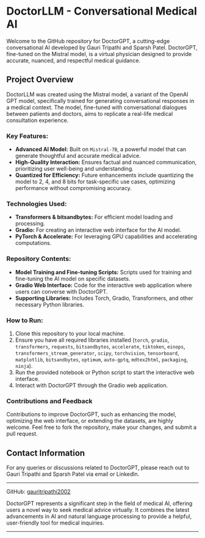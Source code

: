 # DoctorLLM - Conversational Medical AI 

Welcome to the GitHub repository for DoctorGPT, a cutting-edge conversational AI developed by Gauri Tripathi and Sparsh Patel. DoctorGPT, fine-tuned on the Mistral model, is a virtual physician designed to provide accurate, nuanced, and respectful medical guidance.

## Project Overview

DoctorLLM was created using the Mistral model, a variant of the OpenAI GPT model, specifically trained for generating conversational responses in a medical context. The model, fine-tuned with conversational dialogues between patients and doctors, aims to replicate a real-life medical consultation experience.

### Key Features:

- **Advanced AI Model:** Built on `Mistral-7B`, a powerful model that can generate thoughtful and accurate medical advice.
- **High-Quality Interaction:** Ensures factual and nuanced communication, prioritizing user well-being and understanding.
- **Quantized for Efficiency:** Future enhancements include quantizing the model to 2, 4, and 8 bits for task-specific use cases, optimizing performance without compromising accuracy.

### Technologies Used:

- **Transformers & bitsandbytes:** For efficient model loading and processing.
- **Gradio:** For creating an interactive web interface for the AI model.
- **PyTorch & Accelerate:** For leveraging GPU capabilities and accelerating computations.

### Repository Contents:

- **Model Training and Fine-tuning Scripts:** Scripts used for training and fine-tuning the AI model on specific datasets.
- **Gradio Web Interface:** Code for the interactive web application where users can converse with DoctorGPT.
- **Supporting Libraries:** Includes Torch, Gradio, Transformers, and other necessary Python libraries.

### How to Run:

1. Clone this repository to your local machine.
2. Ensure you have all required libraries installed (`torch`, `gradio`, `transformers`, `requests`, `bitsandbytes`, `accelerate`, `tiktoken`, `einops`, `transformers_stream_generator`, `scipy`, `torchvision`, `tensorboard`, `matplotlib`, `bitsandbytes`, `optimum`, `auto-gptq`, `mdtex2html`, `packaging`, `ninja`).
3. Run the provided notebook or Python script to start the interactive web interface.
4. Interact with DoctorGPT through the Gradio web application.

### Contributions and Feedback

Contributions to improve DoctorGPT, such as enhancing the model, optimizing the web interface, or extending the datasets, are highly welcome. Feel free to fork the repository, make your changes, and submit a pull request.

## Contact Information

For any queries or discussions related to DoctorGPT, please reach out to Gauri Tripathi and Sparsh Patel via email or LinkedIn.

---

GitHub: [gauritripathi2002](https://github.com/gauritripathi2002)

DoctorGPT represents a significant step in the field of medical AI, offering users a novel way to seek medical advice virtually. It combines the latest advancements in AI and natural language processing to provide a helpful, user-friendly tool for medical inquiries.


---


